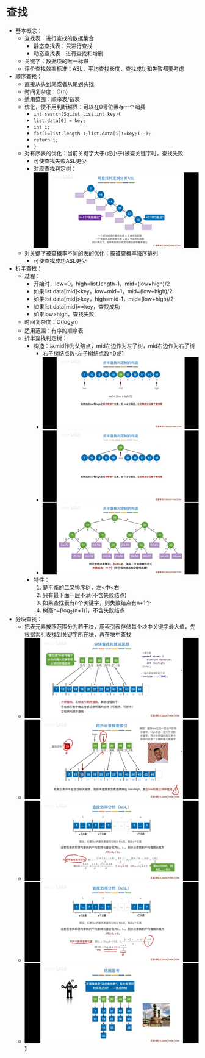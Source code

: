 # 查找
- 基本概念：
  - 查找表：进行查找的数据集合
    - 静态查找表：只进行查找
    - 动态查找表：进行查找和增删
  - 关键字：数据项的唯一标识
  - 评价查找效率标准：ASL，平均查找长度，查找成功和失败都要考虑
- 顺序查找：
  - 直接从头到尾或者从尾到头找
  - 时间复杂度：O(n)
  - 适用范围：顺序表/链表
  - 优化，使不用判断越界：可以在0号位置存一个哨兵
    - ``int search(SqList list,int key){``
    - ``list.data[0] = key; ``
    - ``int i;``
    - ``for(i=list.length-1;list.data[i]!=key;i--);``
    - ``return i;``
    - ``}``
  - 对有序表的优化：当前关键字大于(或小于)被查关键字时，查找失败
    - 可使查找失败ASL更少
    - 对应查找判定树：![SearchJudgementTree](SearchJudgementTree.jpg)
  - 对关键字被查概率不同的表的优化：按被查概率降序排列
    - 可使查找成功ASL更少
- 折半查找：
  - 过程：
    - 开始时，low=0，high=list.length-1，mid=(low+high)/2
    - 如果list.data[mid]<key，low=mid+1，mid=(low+high)/2
    - 如果list.data[mid]>key，high=mid-1，mid=(low+high)/2
    - 如果list.data[mid]==key，查找成功
    - 如果low>high，查找失败
  - 时间复杂度：O(log<sub>2</sub>n)
  - 适用范围：有序的顺序表
  - 折半查找判定树：
    - 构造：以mid作为父结点，mid左边作为左子树，mid右边作为右子树
      - 右子树结点数-左子树结点数=0或1
      - ![](BinarySearchJudgementTree1.jpg)
      - ![](BinarySearchJudgementTree2.jpg)
      - ![](BinarySearchJudgementTree3.jpg)
    - 特性：
      1. 是平衡的二叉排序树，左<中<右
      2. 只有最下面一层不满(不含失败结点)
      3. 如果查找表有n个关键字，则失败结点有n+1个
      4. 树高h=⌈log<sub>2</sub>(n+1)⌉，不含失败结点
- 分块查找：
  - 把表元素按照范围分为若干块，用索引表存储每个块中关键字最大值，先根据索引表找到关键字所在块，再在块中查找
  - ![](Screenshot_20211024_161042_tv.danmaku.bili.jpg)
  - ![](Screenshot_20211024_161144_tv.danmaku.bili.jpg)
  - ![](Screenshot_20211024_161345_tv.danmaku.bili.jpg)
  - ![](Screenshot_20211024_161416_tv.danmaku.bili.jpg)
  - ![](Screenshot_20211024_161454_tv.danmaku.bili.jpg)】